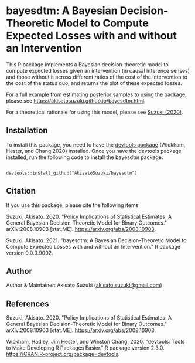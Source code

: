 # bayesdtm: A Bayesian Decision-Theoretic Model to Compute Expected Losses with and without an Intervention

This R package implements a Bayesian decision-theoretic model to compute expected losses given an intervention (in causal inference senses) and those without it across different ratios of the cost of the intervention to the cost of the status quo, and returns the plot of these expected losses.

For a full example from estimating posterior samples to using the package, please see <a href="https://akisatosuzuki.github.io/bayesdtm.html" target="_blank">https://akisatosuzuki.github.io/bayesdtm.html</a>.

For a theoretical rationale for using this model, please see <a href="https://arxiv.org/abs/2008.10903" target="_blank">Suzuki (2020)</a>.

## Installation

To install this package, you need to have the <a href="https://CRAN.R-project.org/package=devtools" target="_blank">devtools package</a> (Wickham, Hester, and Chang 2020) installed. Once you have the devtools package installed, run the following code to install the bayesdtm package:

<code>
devtools::install_github("AkisatoSuzuki/bayesdtm")
</code>

## Citation

If you use this package, please cite the following items:

Suzuki, Akisato. 2020. "Policy Implications of Statistical Estimates: A General Bayesian Decision-Theoretic Model for Binary Outcomes." arXiv:2008.10903 [stat.ME]. https://arxiv.org/abs/2008.10903.

Suzuki, Akisato. 2021. "bayesdtm: A Bayesian Decision-Theoretic Model to Compute Expected Losses with and without an Intervention." R package version 0.0.0.9002.

## Author

Author & Maintainer: Akisato Suzuki (akisato.suzuki@gmail.com)

## References

Suzuki, Akisato. 2020. "Policy Implications of Statistical Estimates: A General Bayesian Decision-Theoretic Model for Binary Outcomes." arXiv:2008.10903 [stat.ME]. https://arxiv.org/abs/2008.10903.

Wickham, Hadley, Jim Hester, and Winston Chang. 2020. "devtools: Tools to Make Developing R Packages Easier." R package version 2.3.0. https://CRAN.R-project.org/package=devtools.
